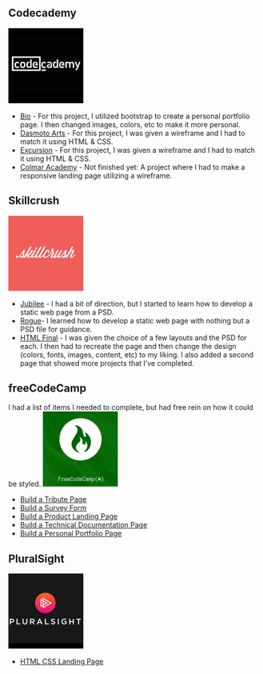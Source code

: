 ## Codecademy
![Codecademy Logo](logo-codecademy.png)
* [Bio](https://tiffin-filion.github.io/codecademy/bio/index.html) - For this project, I utilized bootstrap to create a personal portfolio page. I then changed images, colors, etc to make it more personal.
* [Dasmoto Arts](https://tiffin-filion.github.io/codecademy/dasmoto-arts/index.html) - For this project, I was given a wireframe and I had to match it using HTML & CSS.
* [Excursion](https://tiffin-filion.github.io/codecademy/excursion/index.html) - For this project, I was given a wireframe and I had to match it using HTML & CSS.
* [Colmar Academy](https://tiffin-filion.github.io/codecademy/colmar-academy/index.html) - Not finished yet: A project where I had to make a responsive landing page utilizing a wireframe.

## Skillcrush
![Skillcrush Logo](logo-skillcrush.png)
* [Jubilee](https://tiffin-filion.github.io/skillcrush/101-html-css/jubilee/index.html) - I had a bit of direction, but I started to learn how to develop a static web page from a PSD.
* [Rogue](https://tiffin-filion.github.io/skillcrush/101-html-css/rogue/index.html)- I learned how to develop a static web page with nothing but a PSD file for guidance.
* [HTML Final](https://tiffin-filion.github.io/skillcrush/101-html-css/final/index.html) - I was given the choice of a few layouts and the PSD for each. I then had to recreate the page and then change the design (colors, fonts, images, content, etc) to my liking. I also added a second page that showed more projects that I’ve completed.

## freeCodeCamp
I had a list of items I needed to complete, but had free rein on how it could be styled.
![freeCodeCamp Logo](logo-fcc.png)
* [Build a Tribute Page](https://tiffin-filion.github.io/freecodecamp/responsive/tribute/index.html)
* [Build a Survey Form](https://tiffin-filion.github.io/freecodecamp/responsive/survey/index.html)
* [Build a Product Landing Page](https://tiffin-filion.github.io/freecodecamp/responsive/product/index.html)
* [Build a Technical Documentation Page](https://tiffin-filion.github.io/freecodecamp/responsive/tech-doc/index.html)
* [Build a Personal Portfolio Page](https://tiffin-filion.github.io/freecodecamp/responsive/portfolio/index.html)

## PluralSight
![PluralSight Logo](logo-pluralsight.png)
* [HTML CSS Landing Page](https://tiffin-filion.github.io/pluralsight/html-css-landing-page/index.html)
